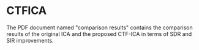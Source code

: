 # CTFICA
The PDF document named "comparison results" contains the comparison results of the original ICA and the proposed CTF-ICA in terms of SDR and SIR improvements.
